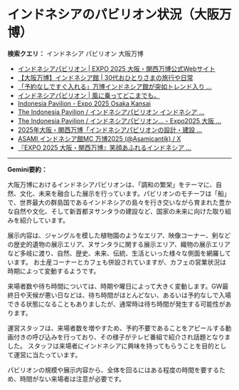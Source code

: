 # インドネシアのパビリオン状況（大阪万博）

**検索クエリ：** インドネシア パビリオン 大阪万博

- [インドネシアパビリオン | EXPO 2025 大阪・関西万博公式Webサイト](https://www.expo2025.or.jp/official-participant/indonesia/)
- [【大阪万博】インドネシア館 | 30代おひとりさまの旅行や日常](https://ameblo.jp/yrk0327/entry-12902904410.html)
- [「予約なしですぐ入れる」万博インドネシア館が突如トレンド入り ...](https://news.yahoo.co.jp/articles/5ac41a84985753620ac4aabaae90943de3cb4c7f)
- [インドネシアパビリオン | 風に乗ってどこまでも。](https://ameblo.jp/laven1015/entry-12907034731.html)
- [Indonesia Pavilion - Expo 2025 Osaka Kansai](https://expo2025indonesia.id/)
- [The Indonesia Pavilion / インドネシアパビリオン インドネシア ...](https://www.instagram.com/p/C6s6GRiu_ZW/)
- [The Indonesia Pavilion / インドネシアパビリオン... - Expo2025 大阪 ...](https://www.facebook.com/expo2025japan/posts/-the-indonesia-pavilion-%E3%82%A4%E3%83%B3%E3%83%89%E3%83%8D%E3%82%B7%E3%82%A2%E3%83%91%E3%83%93%E3%83%AA%E3%82%AA%E3%83%B3%E3%82%A4%E3%83%B3%E3%83%89%E3%83%8D%E3%82%B7%E3%82%A2%E3%83%91%E3%83%93%E3%83%AA%E3%82%AA%E3%83%B3%E3%81%AF%E8%B1%8A%E3%81%8B%E3%81%AA%E5%8F%AF%E8%83%BD%E6%80%A7%E3%81%A8%E6%98%8E%E3%82%8B%E3%81%84%E6%98%8E%E6%97%A5%E3%81%B8%E3%81%AE%E5%B8%8C%E6%9C%9B%E3%82%92%E7%A7%98%E3%82%81%E3%81%9F%E5%9B%BD%E3%81%A8%E3%81%97%E3%81%A6%E3%81%A0%E3%81%91%E3%81%A7%E3%81%AA%E3%81%8F%E4%B8%96%E7%95%8C%E3%81%AE%E8%AA%BF/748797680759236/)
- [2025年大阪・関西万博「インドネシアパビリオンの設計・建設 ...](https://www.fujiya-net.co.jp/news/20240501)
- [ASAMI インドネシア館MC 万博2025 (@Asamicantik) / X](https://x.com/asamicantik)
- [『EXPO 2025 大阪・関西万博』笑顔あふれるインドネシア ...](https://note.com/yamada_tourist/n/n27bea8822b97)


---

**Gemini要約：**

大阪万博におけるインドネシアパビリオンは、「調和の繁栄」をテーマに、自然、文化、未来を融合した展示を行っています。パビリオンのモチーフは「船」で、世界最大の群島国であるインドネシアの島々を行き交いながら育まれた豊かな自然や文化、そして新首都ヌサンタラの建設など、国家の未来に向けた取り組みを紹介しています。

展示内容は、ジャングルを模した植物園のようなエリア、映像コーナー、剣などの歴史的遺物の展示エリア、ヌサンタラに関する展示エリア、織物の展示エリアなど多岐に渡り、自然、歴史、未来、伝統、生活といった様々な側面を網羅しています。  お土産コーナーとカフェも併設されていますが、カフェの営業状況は時期によって変動するようです。

来場者数や待ち時間については、時期や曜日によって大きく変動します。GW最終日や天候が悪い日などは、待ち時間がほとんどない、あるいは予約なしで入場できる状態になることもありましたが、通常時は待ち時間が発生する可能性があります。

運営スタッフは、来場者数を増やすため、予約不要であることをアピールする動画付きの呼び込みを行っており、その様子がテレビ番組で紹介され話題となりました。  スタッフは来場者にインドネシアに興味を持ってもらうことを目的として運営に当たっています。

パビリオンの規模や展示内容から、全体を回るにはある程度の時間を要するため、時間がない来場者は注意が必要です。

